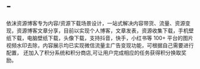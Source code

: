 # -
依沫资源博客专为内容/资源下载场景设计，一站式解决内容带货、流量、资源变现，资源博客文章分享，目前以实现个人博客，文章发表，资源收集下载，手机壁纸下载，电脑壁纸下载，头像下载，支持抖音，快手，小红书等 100+ 平台的图片视频水印去除，内容展示均已实现微信流量主广告变现功能，可根据自己需要进行配置， 还加入了积分系统和积分商店,可让用户完成相应的任务获得积分换取奖励。
